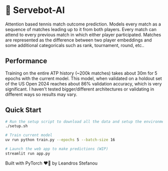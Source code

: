 # 🎾 Servebot-AI

Attention based tennis match outcome prediction. Models every match as a sequence of matches leading up to it from both players. Every match can attend to every previous match in which either player participated. Matches are represented as the difference between two player embeddings and some additional categoricals such as rank, tournament, round, etc..

## Performance

Training on the entire ATP history (~200k matches) takes about 30m for 5 epochs with the current model. This model, when validated on a holdout set of the US Open 2024 reaches about 86% validation accuracy, which is very significant. I haven't tested bigger/different architectures or validating in different ways so results may vary.

## Quick Start

```bash
# Run the setup script to download all the data and setup the environment
./setup.sh

# Train current model
uv run python train.py --epochs 5 --batch-size 16

# Launch the web app to make predictions (WIP)
streamlit run app.py
```


Built with PyTorch ❤️‍🔥 by Leandros Stefanou
